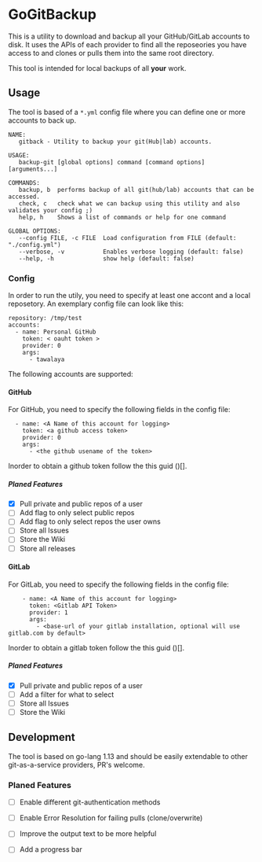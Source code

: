 # GoGitBackup

This is a utility to download and backup all your GitHub/GitLab accounts to disk.
It uses the APIs of each provider to find all the reposeories you have access to and clones or pulls them into the same root directory. 

This tool is intended for local backups of all __your__ work.

## Usage
The tool is based of a `*.yml` config file where you can define one or more accounts to back up.

```
NAME:
   gitback - Utility to backup your git(Hub|lab) accounts.

USAGE:
   backup-git [global options] command [command options] [arguments...]

COMMANDS:
   backup, b  performs backup of all git(hub/lab) accounts that can be accessed.
   check, c   check what we can backup using this utility and also validates your config ;)
   help, h    Shows a list of commands or help for one command

GLOBAL OPTIONS:
   --config FILE, -c FILE  Load configuration from FILE (default: "./config.yml")
   --verbose, -v           Enables verbose logging (default: false)
   --help, -h              show help (default: false)

```

### Config
In order to run the utily, you need to specify at least one accont and a local reposetory. 
An exemplary config file can look like this:
```
repository: /tmp/test
accounts:
  - name: Personal GitHub
    token: < oauht token >
    provider: 0
    args:
      - tawalaya
```
The following accounts are supported:

#### GitHub
For GitHub, you need to specify the following fields in the config file:
```
  - name: <A Name of this account for logging>
    token: <a github access token>
    provider: 0
    args:
      - <the github usename of the token>
```

Inorder to obtain a github token follow the this guid ()[]. 

##### Planed Features

 - [X] Pull private and public repos of a user
 - [ ] Add flag to only select public repos
 - [ ] Add flag to only select repos the user owns
 - [ ] Store all Issues
 - [ ] Store the Wiki
 - [ ] Store all releases
 
 #### GitLab
 For GitLab, you need to specify the following fields in the config file:
 ```
     - name: <A Name of this account for logging>
       token: <Gitlab API Token>
       provider: 1
       args:
         - <base-url of your gitlab installation, optional will use gitlab.com by default>
 ```
 
 Inorder to obtain a gitlab token follow the this guid ()[]. 
 
##### Planed Features

 - [X] Pull private and public repos of a user
 - [ ] Add a filter for what to select
 - [ ] Store all Issues
 - [ ] Store the Wiki

## Development
The tool is based on go-lang 1.13 and should be easily extendable to other git-as-a-service providers, PR's welcome.
 
### Planed Features
 - [ ] Enable different git-authentication methods
 - [ ] Enable Error Resolution for failing pulls (clone/overwrite)
 - [ ] Improve the output text to be more helpful
 - [ ] Add a progress bar

